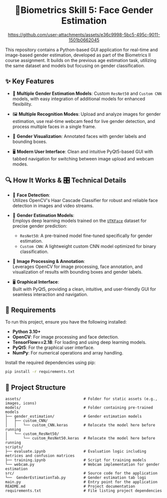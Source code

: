 <div align="center">
  <h1><strong> 👤Biometrics Skill 5: Face Gender Estimation </strong></h1>

  https://github.com/user-attachments/assets/e36c9998-5bc5-495c-9011-1501b0662045
</div>

This repository contains a Python-based GUI application for real-time and image-based gender estimation, developed as part of the Biometrics II course assignment. It builds on the previous age estimation task, utilizing the same dataset and models but focusing on gender classification.

## ✨ Key Features

- 🧠 **Multiple Gender Estimation Models**: Custom `ResNet50` and `Custom CNN` models, with easy integration of additional models for enhanced flexibility.

- 🖼️ **Multiple Recognition Modes**: Upload and analyze images for gender estimation, use real-time webcam feed for live gender detection, and process multiple faces in a single frame.

- 🎨 **Gender Visualization**: Annotated faces with gender labels and bounding boxes.

- 🖥️ **Modern User Interface**: Clean and intuitive PyQt5-based GUI with tabbed navigation for switching between image upload and webcam modes.

## 🔍 How It Works & 🎛️ Technical Details

- 🎯 **Face Detection**:  
  Utilizes OpenCV's Haar Cascade Classifier for robust and reliable face detection in images and video streams.

- 🧠 **Gender Estimation Models**:  
  Employs deep learning models trained on the [`UTKFace`](https://www.kaggle.com/datasets/jangedoo/utkface-new) dataset for precise gender prediction:  
  - `ResNet50`: A pre-trained model fine-tuned specifically for gender estimation.  
  - `Custom CNN`: A lightweight custom CNN model optimized for binary classification.

- 🎨 **Image Processing & Annotation**:  
  Leverages OpenCV for image processing, face annotation, and visualization of results with bounding boxes and gender labels.

- 🖥️ **Graphical Interface**:  
  Built with PyQt5, providing a clean, intuitive, and user-friendly GUI for seamless interaction and navigation.

## 📝 Requirements

To run this project, ensure you have the following installed:

- **Python 3.10+**  
- **OpenCV**: For image processing and face detection.  
- **TensorFlow==2.18**: For loading and using deep learning models.  
- **PyQt5**: For the graphical user interface.  
- **NumPy**: For numerical operations and array handling.  

Install the required dependencies using pip:

```bash
pip install -r requirements.txt
```

## 📂 **Project Structure**
```
assets/                            # Folder for static assets (e.g., images, icons)
models/                            # Folder containing pre-trained models
├── gender_estimation/             # Gender estimation models
│   ├── custom_CNN/                
│   │   └── custom_CNN.keras       # Relocate the model here before running
│   └── custom_ResNet50/           
│       └── custom_ResNet50.keras  # Relocate the model here before running
scripts/    
├── evaluate.ipynb                 # Evaluation logic including metrices and confusion matrices                       
├── training.ipynb                 # Script for training models
└── webcam.py                      # Webcam implementation for gender estimation
src/                               # Source code for the application
└──  GenderEstimationTab.py        # Gender estimation tab logi
main.py                            # Entry point for the application
README.md                          # Project documentation
requirements.txt                   # File listing project dependencies
```
